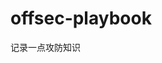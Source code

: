 






































































































# offsec-playbook
记录一点攻防知识

